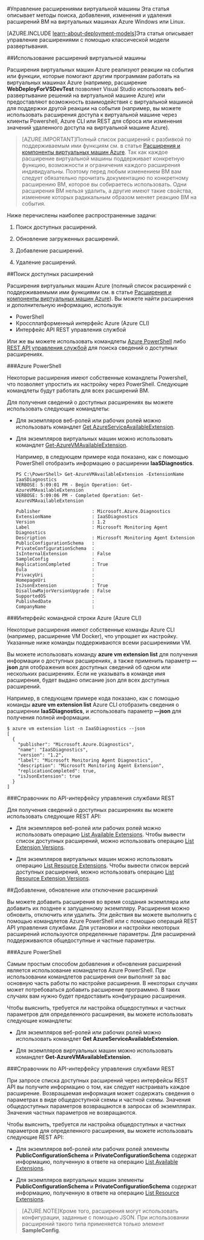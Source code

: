 <properties
 pageTitle="Управление расширениями виртуальной машины | Microsoft Azure"
 description="Описывает, как добавить, найти, обновить и удалить расширения для виртуальных машин Azure в классической модели развертывания."
 services="virtual-machines"
 documentationCenter=""
 authors="squillace"
 manager="timlt"
 editor=""
 tags="azure-service-management"/>
<tags
 ms.service="virtual-machines"
 ms.devlang="na"
 ms.topic="article"
 ms.tgt_pltfrm="vm-multiple"
 ms.workload="infrastructure-services"
 ms.date="08/25/2015"
 ms.author="rasquill"/>
#Управление расширениями виртуальной машины
Эта статья описывает методы поиска, добавления, изменения и удаления расширений ВМ на виртуальных машинах Azure Windows или Linux.

[AZURE.INCLUDE [learn-about-deployment-models](../../includes/learn-about-deployment-models-include.md)]Эта статья описывает управление расширениями с помощью классической модели развертывания.


##Использование расширений виртуальной машины

Расширения виртуальных машин Azure реализуют реакции на события или функции, которые помогают другим программам работать на виртуальных машинах Azure (например, расширение **WebDeployForVSDevTest** позволяет Visual Studio использовать веб-развертывание решений на виртуальной машине Azure) или предоставляют возможность взаимодействия с виртуальной машиной для поддержки другой реакции на события (например, вы можете использовать расширения доступа к виртуальной машине через клиенты Powershell, Azure CLI или REST для сброса или изменения значений удаленного доступа на виртуальной машине Azure).

>[AZURE.IMPORTANT]Полный список расширений с разбивкой по поддерживаемым ими функциям см. в статье [Расширения и компоненты виртуальных машин Azure](https://msdn.microsoft.com/library/dn606311.aspx). Так как каждое расширение виртуальной машины поддерживает конкретную функцию, возможности и ограничения каждого расширения индивидуальны. Поэтому перед любым изменением ВМ вам следует обязательно прочитать документацию по конкретному расширению ВМ, которое вы собираетесь использовать. Одни расширения ВМ нельзя удалить, а другие имеют такие свойства, изменение которых радикальным образом меняет реакцию ВМ на события.

Ниже перечислены наиболее распространенные задачи:

1.  Поиск доступных расширений.

2.  Обновление загруженных расширений.

3.  Добавление расширений.

4.  Удаление расширений.

##Поиск доступных расширений

Расширения виртуальных машин Azure (полный список расширений с поддерживаемыми ими функциями см. в статье [Расширения и компоненты виртуальных машин Azure](https://msdn.microsoft.com/library/dn606311.aspx)). Вы можете найти расширения и дополнительную информацию, используя:

-   PowerShell
-   Кроссплатформенный интерфейс Azure (Azure CLI)
-   Интерфейс API REST управления службой

Или же вы можете использовать командлеты [Azure PowerShell](https://msdn.microsoft.com/library/azure/dn495240.aspx) либо [REST API управления службой](https://msdn.microsoft.com/library/ee460799.aspx) для поиска сведений о доступных расширениях.

###Azure PowerShell

Некоторые расширения имеют собственные командлеты Powershell, что позволяет упростить их настройку через PowerShell. Следующие командлеты будут работать для всех расширений ВМ.

Для получения сведений о доступных расширениях вы можете использовать следующие командлеты:

-   Для экземпляров веб-ролей или рабочих ролей можно использовать командлет [Get AzureServiceAvailableExtension](https://msdn.microsoft.com/library/azure/dn722498.aspx).
-   Для экземпляров виртуальных машин можно использовать командлет [Get-AzureVMAvailableExtension](https://msdn.microsoft.com/library/azure/dn722480.aspx).

     Например, в следующем примере кода показано, как с помощью PowerShell отобразить информацию о расширении **IaaSDiagnostics**.

        PS C:\PowerShell> Get-AzureVMAvailableExtension -ExtensionName IaaSDiagnostics
        VERBOSE: 5:09:01 PM - Begin Operation: Get-AzureVMAvailableExtension
        VERBOSE: 5:09:06 PM - Completed Operation: Get-AzureVMAvailableExtension

        Publisher                   : Microsoft.Azure.Diagnostics
        ExtensionName               : IaaSDiagnostics
        Version                     : 1.2
        Label                       : Microsoft Monitoring Agent Diagnostics
        Description                 : Microsoft Monitoring Agent Extension
        PublicConfigurationSchema   :
        PrivateConfigurationSchema  :
        IsInternalExtension         : False
        SampleConfig                :
        ReplicationCompleted        : True
        Eula                        :
        PrivacyUri                  :
        HomepageUri                 :
        IsJsonExtension             : True
        DisallowMajorVersionUpgrade : False
        SupportedOS                 :
        PublishedDate               :
        CompanyName                 :


###Интерфейс командной строки Azure (Azure CLI)

Некоторые расширения имеют собственные команды Azure CLI (например, расширение VM Docker), что упрощает их настройку. Указанные ниже команды поддерживаются всеми расширениями VM.

Вы можете использовать команду **azure vm extension list** для получения информации о доступных расширениях, а также применить параметр **–-json** для отображения всех доступных сведений об одном или нескольких расширениях. Если не указывать в команде имя расширения, будет выдано описание json для всех доступных расширений.

Например, в следующем примере кода показано, как с помощью команды **azure vm extension list** Azure CLI отобразить сведения о расширении **IaaSDiagnostics**, и использовать параметр **–-json** для получения полной информации.


    $ azure vm extension list -n IaaSDiagnostics --json
    [
      {
        "publisher": "Microsoft.Azure.Diagnostics",
        "name": "IaaSDiagnostics",
        "version": "1.2",
        "label": "Microsoft Monitoring Agent Diagnostics",
        "description": "Microsoft Monitoring Agent Extension",
        "replicationCompleted": true,
        "isJsonExtension": true
      }
    ]



###Справочник по API-интерфейсу управления службами REST

Для получения сведений о доступных расширениях вы можете использовать следующие REST API:

-   Для экземпляров веб-ролей или рабочих ролей можно использовать операцию [List Available Extensions](https://msdn.microsoft.com/library/dn169559.aspx). Чтобы вывести список доступных расширений, можно использовать операцию [List Extension Versions](https://msdn.microsoft.com/library/dn495437.aspx).

-   Для экземпляров виртуальных машин можно использовать операцию [List Resource Extensions](https://msdn.microsoft.com/library/dn495441.aspx). Чтобы вывести список версий доступных расширений, можно использовать операцию [List Resource Extension Versions](https://msdn.microsoft.com/library/dn495440.aspx).

##Добавление, обновление или отключение расширений

Вы можете добавить расширения во время создания экземпляра или добавить их позднее к запущенному экземпляру. Расширения можно обновить, отключить или удалить. Эти действия вы можете выполнить с помощью командлетов Azure PowerShell или с помощью операций REST API управления службами. Для установки и настройки некоторых расширений используются определенные параметры. Для расширений поддерживаются общедоступные и частные параметры.


###Azure PowerShell

Самым простым способом добавления и обновления расширений является использование командлетов Azure PowerShell. При использовании командлетов расширения они выполнят за вас основную часть работы по настройке расширения. В некоторых случаях может потребоваться добавить расширение программно. В таких случаях вам нужно будет предоставить конфигурацию расширения.

Чтобы выяснить, требуется ли настройка общедоступных и частных параметров для определенного расширения, вы можете использовать следующие командлеты:

-   Для экземпляров веб-ролей или рабочих ролей можно использовать командлет **Get AzureServiceAvailableExtension**.

-   Для экземпляров виртуальных машин можно использовать командлет **Get-AzureVMAvailableExtension**.

###Справочник по API-интерфейсу управления службами REST

При запросе списка доступных расширений через интерфейсы REST API вы получите информацию о том, как следует настраивать каждое расширение. Возвращаемая информация может содержать сведения о параметрах в виде общедоступной схемы и частной схемы. Значения общедоступных параметров возвращаются в запросах об экземплярах. Значения частных параметров не возвращаются.

Чтобы выяснить, требуется ли настройка общедоступных и частных параметров для определенного расширения, вы можете использовать следующие REST API:

-   Для экземпляров веб-ролей или рабочих ролей элементы **PublicConfigurationSchema** и **PrivateConfigurationSchema** содержат информацию, полученную в ответе на операцию [List Available Extensions](https://msdn.microsoft.com/library/dn169559.aspx).

-   Для экземпляров виртуальных машин элементы **PublicConfigurationSchema** и **PrivateConfigurationSchema** содержат информацию, полученную в ответе на операцию [List Resource Extensions](https://msdn.microsoft.com/library/dn495441.aspx).

>[AZURE.NOTE]Кроме того, расширения могут использовать конфигурации, заданные с помощью JSON. При использовании расширений такого типа применяется только элемент **SampleConfig**.

<!---HONumber=Oct15_HO2-->